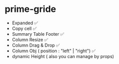 # prime-gride

- Expanded ✅
- Copy cell ✅
- Summary Table Footer ✅
- Column Resize ✅
- Column Drag & Drop ✅
- Column Obj ( position : "left" | "right") ✅
- dynamic Height ( also you can manage by props)
